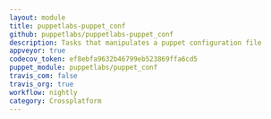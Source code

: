 ```yaml
---
layout: module
title: puppetlabs-puppet_conf
github: puppetlabs/puppetlabs-puppet_conf
description: Tasks that manipulates a puppet configuration file
appveyor: true
codecov_token: ef8ebfa9632b46799eb523869ffa6cd5
puppet_module: puppetlabs/puppet_conf
travis_com: false
travis_org: true
workflow: nightly
category: Crossplatform
---
```


